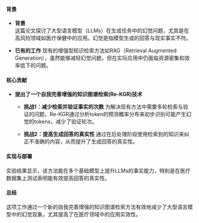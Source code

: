 #### 背景
- **背景**       
    这篇论文探讨了大型语言模型（LLMs）在生成任务中的幻觉问题，尤其是在高风险领域如医疗保健中的应用。幻觉是指模型生成的回答与现实事实不符。

- **已有的工作**
    现有的增强型知识检索方法如RAG（Retrieval Augmented Generation），虽然能够减轻幻觉问题，但在实际应用中仍面临资源密集和效率低下的问题。

#### 核心贡献
- **提出了一个自我完善增强的知识图谱检索(Re-KGR)技术**
    - **挑战1：减少检索并验证事实的次数**
        为解决现有方法中需要多轮检索与验证的问题，Re-KGR通过分析token的预测概率分布来初步识别可能产生幻觉的tokens，减少了验证轮次。
        
    - **挑战2：提高生成回答的真实性**
        通过在后处理阶段使用检索到的知识来纠正不准确的内容，从而提升了生成回答的真实性。

#### 实现与部署
实验结果显示，该方法能在多个基础模型上提升LLMs的事实能力，特别是在医疗数据集上测试表明能有效提高回答的真实性。

#### 总结
这项工作通过一个新的自我完善增强的知识图谱检索方法有效地减少了大型语言模型中的幻觉现象，尤其提高了在医疗领域中的应用实效性。
